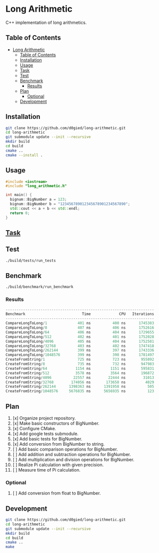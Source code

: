 # Long Arithmetic

C++ implementation of long arithmetics.

## Table of Contents

- [Long Arithmetic](#long-arithmetic)
  - [Table of Contents](#table-of-contents)
  - [Installation](#installation)
  - [Usage](#usage)
  - [Task](#task)
  - [Test](#test)
  - [Benchmark](#benchmark)
    - [Results](#results)
  - [Plan](#plan)
    - [Optional](#optional)
  - [Development](#development)
  
## Installation

```bash
git clone https://github.com/d0gied/long-arithmetic.git
cd long-arithmetic
git submodule update --init --recursive
mkdir build
cd build
cmake ..
cmake --install .
```

## Usage

```cpp
#include <iostream>
#include "long_arithmetic.h"

int main() {
  bignum::BigNumber a = 123;
  bignum::BigNumber b = "123456789012345678901234567890";
  std::cout << a + b << std::endl;
  return 0;
}
```

## [Task](task.md)

## Test

```bash
./build/tests/run_tests
```

## Benchmark

```bash
./build/benchmark/run_benchmark
```

### Results

```cpp
--------------------------------------------------------------------
Benchmark                          Time             CPU   Iterations
--------------------------------------------------------------------
CompareLongToLong/1              401 ns          400 ns      1745383
CompareLongToLong/8              407 ns          406 ns      1752616
CompareLongToLong/64             406 ns          404 ns      1729655
CompareLongToLong/512            402 ns          401 ns      1752028
CompareLongToLong/4096           405 ns          404 ns      1752581
CompareLongToLong/32768          403 ns          402 ns      1747418
CompareLongToLong/262144         399 ns          397 ns      1743336
CompareLongToLong/1048576        399 ns          398 ns      1781497
CreateFromString/1               725 ns          723 ns       955892
CreateFromString/8               735 ns          732 ns       947983
CreateFromString/64             1154 ns         1151 ns       595831
CreateFromString/512            3578 ns         3564 ns       196872
CreateFromString/4096          22557 ns        22444 ns        31013
CreateFromString/32768        174056 ns       173658 ns         4029
CreateFromString/262144      1398363 ns      1391958 ns          505
CreateFromString/1048576     5676835 ns      5656935 ns          123
```

## Plan

1. [x] Organize project repository.
2. [x] Make basic constructors of BigNumber.
3. [x] Configure CMake.
4. [x] Add google tests submodule.
5. [x] Add basic tests for BigNumber.
6. [x] Add conversion from BigNumber to string.
7. [ ] Add basic comparison operations for BigNumber.
8. [ ] Add addition and subtraction operations for BigNumber.
9. [ ] Add multiplication and division operations for BigNumber.
10. [ ] Realize Pi calculation with given precision.
11. [ ] Measure time of Pi calculation.

### Optional

1. [ ] Add conversion from float to BigNumber.


## Development

```bash
git clone https://github.com/d0gied/long-arithmetic.git
cd long-arithmetic
git submodule update --init --recursive
mkdir build
cd build
cmake ..
make
```